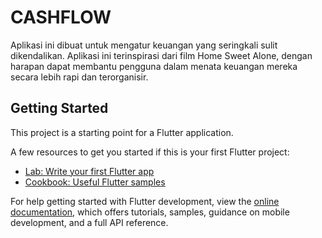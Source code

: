 # CASHFLOW

Aplikasi ini dibuat untuk mengatur keuangan yang seringkali sulit dikendalikan. Aplikasi ini terinspirasi dari film Home Sweet Alone, dengan harapan dapat membantu pengguna dalam menata keuangan mereka secara lebih rapi dan terorganisir.

## Getting Started

This project is a starting point for a Flutter application.

A few resources to get you started if this is your first Flutter project:

- [Lab: Write your first Flutter app](https://docs.flutter.dev/get-started/codelab)
- [Cookbook: Useful Flutter samples](https://docs.flutter.dev/cookbook)

For help getting started with Flutter development, view the
[online documentation](https://docs.flutter.dev/), which offers tutorials,
samples, guidance on mobile development, and a full API reference.
